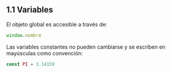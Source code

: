 ## 1.1 Variables

El objeto global es accesible a través de:

``` javascript
window.nombre
```

Las variables constantes no pueden cambiarse y se escriben en mayúsculas
como convención:

``` javascript
const PI = 3.14159
```

